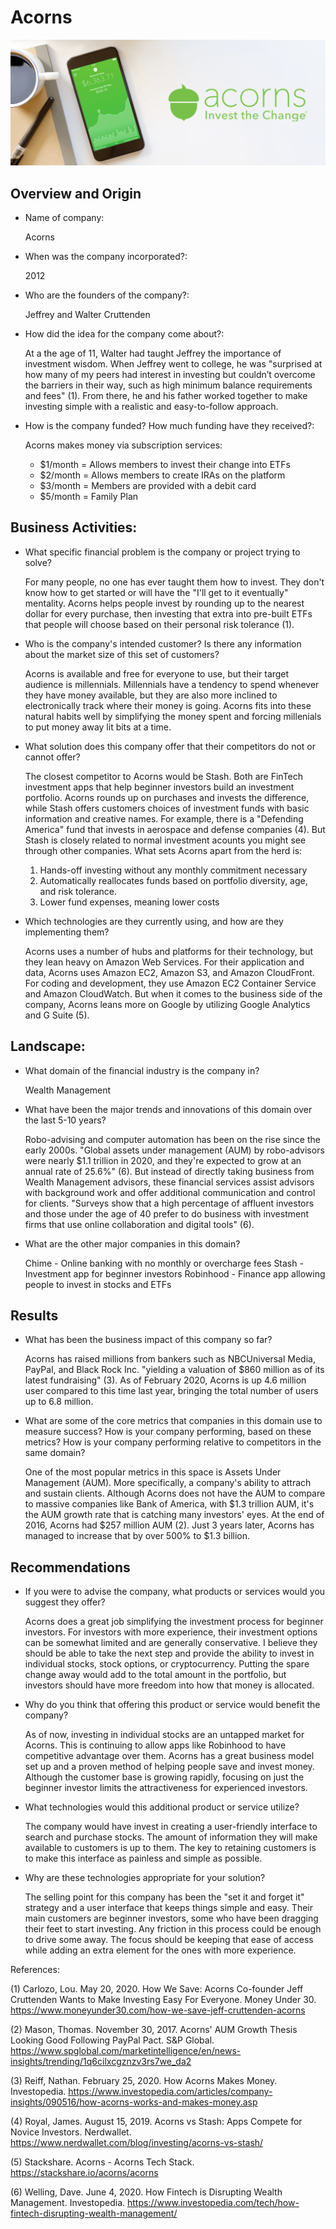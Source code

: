 # Acorns

![alt Acorns image](Acorns.png)

## Overview and Origin

* Name of company: 

    Acorns

* When was the company incorporated?: 

    2012

* Who are the founders of the company?: 
    
    Jeffrey and Walter Cruttenden

* How did the idea for the company come about?:

    At a the age of 11, Walter had taught Jeffrey the importance of investment wisdom. When Jeffrey went to college, he was "surprised at how many of my peers had interest in investing but couldn’t overcome the barriers in their way, such as high minimum balance requirements and fees" (1). From there, he and his father worked together to make investing simple with a realistic and easy-to-follow approach. 

* How is the company funded? How much funding have they received?:

    Acorns makes money via subscription services:
    * $1/month = Allows members to invest their change into ETFs
    * $2/month = Allows members to create IRAs on the platform
    * $3/month = Members are provided with a debit card
    * $5/month = Family Plan

## Business Activities:
* What specific financial problem is the company or project trying to solve?

    For many people, no one has ever taught them how to invest. They don't know how to get started or will have the "I'll get to it eventually" mentality. Acorns helps people invest by rounding up to the nearest dollar for every purchase, then investing that extra into pre-built ETFs that people will choose based on their personal risk tolerance (1).

* Who is the company's intended customer?  Is there any information about the market size of this set of customers?

    Acorns is available and free for everyone to use, but their target audience is millennials. Millennials have a tendency to spend whenever they have money available, but they are also more inclined to electronically track where their money is going. Acorns fits into these natural habits well by simplifying the money spent and forcing millenials to put money away lit bits at a time.

* What solution does this company offer that their competitors do not or cannot offer?

    The closest competitor to Acorns would be Stash. Both are FinTech investment apps that help beginner investors build an investment portfolio. Acorns rounds up on purchases and invests the difference, while Stash offers customers choices of investment funds with basic information and creative names. For example, there is a "Defending America" fund that invests in aerospace and defense companies (4). But Stash is closely related to normal investment acounts you might see through other companies. What sets Acorns apart from the herd is:
    1. Hands-off investing without any monthly commitment necessary
    2. Automatically reallocates funds based on portfolio diversity, age, and risk tolerance.
    3. Lower fund expenses, meaning lower costs

* Which technologies are they currently using, and how are they implementing them?

    Acorns uses a number of hubs and platforms for their technology, but they lean heavy on Amazon Web Services. For their application and data, Acorns uses Amazon EC2, Amazon S3, and Amazon CloudFront. For coding and development, they use Amazon EC2 Container Service and Amazon CloudWatch. But when it comes to the business side of the company, Acorns leans more on Google by utilizing Google Analytics and G Suite (5).

## Landscape:
* What domain of the financial industry is the company in?

    Wealth Management

* What have been the major trends and innovations of this domain over the last 5-10 years?

    Robo-advising and computer automation has been on the rise since the early 2000s. "Global assets under management (AUM) by robo-advisors were nearly $1.1 trillion in 2020, and they're expected to grow at an annual rate of 25.6%" (6). But instead of directly taking business from Wealth Management advisors, these financial services assist advisors with background work and offer additional communication and control for clients. "Surveys show that a high percentage of affluent investors and those under the age of 40 prefer to do business with investment firms that use online collaboration and digital tools" (6). 

* What are the other major companies in this domain?

    Chime - Online banking with no monthly or overcharge fees
    Stash - Investment app for beginner investors
    Robinhood - Finance app allowing people to invest in stocks and ETFs

## Results
* What has been the business impact of this company so far?

    Acorns has raised millions from bankers such as NBCUniversal Media, PayPal, and Black Rock Inc. "yielding a valuation of $860 million as of its latest fundraising" (3). As of February 2020, Acorns is up 4.6 million user compared to this time last year, bringing the total number of users up to 6.8 million.

* What are some of the core metrics that companies in this domain use to measure success? How is your company performing, based on these metrics? How is your company performing relative to competitors in the same domain?

    One of the most popular metrics in this space is Assets Under Management (AUM). More specifically, a company's ability to attrach and sustain clients. Although Acorns does not have the AUM to compare to massive companies like Bank of America, with $1.3 trillion AUM, it's the AUM growth rate that is catching many investors' eyes. At the end of 2016, Acorns had $257 million AUM (2). Just 3 years later, Acorns has managed to increase that by over 500% to $1.3 billion.

## Recommendations
* If you were to advise the company, what products or services would you suggest they offer?

    Acorns does a great job simplifying the investment process for beginner investors. For investors with more experience, their investment options can be somewhat limited and are generally conservative. I believe they should be able to take the next step and provide the ability to invest in individual stocks, stock options, or cryptocurrency. Putting the spare change away would add to the total amount in the portfolio, but investors should have more freedom into how that money is allocated.

* Why do you think that offering this product or service would benefit the company?

    As of now, investing in individual stocks are an untapped market for Acorns. This is continuing to allow apps like Robinhood to have competitive advantage over them. Acorns has a great business model set up and a proven method of helping people save and invest money. Although the customer base is growing rapidly, focusing on just the beginner investor limits the attractiveness for experienced investors.

* What technologies would this additional product or service utilize?

    The company would have invest in creating a user-friendly interface to search and purchase stocks. The amount of information they will make available to customers is up to them. The key to retaining customers is to make this interface as painless and simple as possible.

* Why are these technologies appropriate for your solution?

    The selling point for this company has been the "set it and forget it" strategy and a user interface that keeps things simple and easy. Their main customers are beginner investors, some who have been dragging their feet to start investing. Any friction in this process could be enough to drive some away. The focus should be keeping that ease of access while adding an extra element for the ones with more experience.

References:

(1) Carlozo, Lou. May 20, 2020. How We Save: Acorns Co-founder Jeff Cruttenden Wants to Make Investing Easy For Everyone. Money Under 30. https://www.moneyunder30.com/how-we-save-jeff-cruttenden-acorns

(2) Mason, Thomas. November 30, 2017. Acorns' AUM Growth Thesis Looking Good Following PayPal Pact. S&P Global. https://www.spglobal.com/marketintelligence/en/news-insights/trending/1q6cilxcgznzv3rs7we_da2

(3) Reiff, Nathan. February 25, 2020. How Acorns Makes Money. Investopedia. https://www.investopedia.com/articles/company-insights/090516/how-acorns-works-and-makes-money.asp

(4) Royal, James. August 15, 2019. Acorns vs Stash: Apps Compete for Novice Investors. Nerdwallet. https://www.nerdwallet.com/blog/investing/acorns-vs-stash/

(5) Stackshare. Acorns - Acorns Tech Stack. https://stackshare.io/acorns/acorns

(6) Welling, Dave. June 4, 2020. How Fintech is Disrupting Wealth Management. Investopedia. https://www.investopedia.com/tech/how-fintech-disrupting-wealth-management/